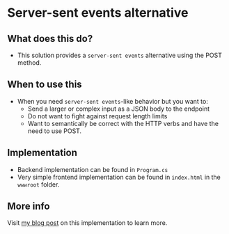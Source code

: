 # Server-sent events alternative

## What does this do?

- This solution provides a `server-sent events` alternative using the POST method.

## When to use this

- When you need `server-sent events`-like behavior but you want to:
    - Send a larger or complex input as a JSON body to the endpoint
    - Do not want to fight against request length limits
    - Want to semantically be correct with the HTTP verbs and have the need to use POST.

## Implementation

- Backend implementation can be found in `Program.cs`
- Very simple frontend implementation can be found in `index.html` in the `wwwroot` folder.

## More info

Visit [my blog post](https://blog.xentricator.be/2023-11-21-alternative-to-server-sent-events/) on this
implementation to learn more.
